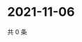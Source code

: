 # 2021-11-06

共 0 条

<!-- BEGIN WEIBO -->
<!-- 最后更新时间 Sat Nov 06 2021 12:10:56 GMT+0800 (China Standard Time) -->

<!-- END WEIBO -->
